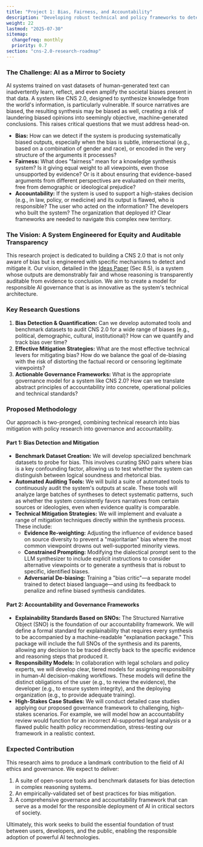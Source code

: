 ```yaml
---
title: "Project 1: Bias, Fairness, and Accountability"
description: "Developing robust technical and policy frameworks to detect and mitigate bias, ensure fairness, and establish clear accountability for the CNS 2.0 system."
weight: 22
lastmod: "2025-07-30"
sitemap:
  changefreq: monthly
  priority: 0.7
section: "cns-2.0-research-roadmap"
---
```


### The Challenge: AI as a Mirror to Society

AI systems trained on vast datasets of human-generated text can inadvertently learn, reflect, and even amplify the societal biases present in that data. A system like CNS 2.0, designed to synthesize knowledge from the world's information, is particularly vulnerable. If source narratives are biased, the resulting synthesis may be biased as well, creating a risk of laundering biased opinions into seemingly objective, machine-generated conclusions. This raises critical questions that we must address head-on.

-   **Bias:** How can we detect if the system is producing systematically biased outputs, especially when the bias is subtle, intersectional (e.g., based on a combination of gender and race), or encoded in the very structure of the arguments it processes?
-   **Fairness:** What does "fairness" mean for a knowledge synthesis system? Is it giving equal weight to all viewpoints, even those unsupported by evidence? Or is it about ensuring that evidence-based arguments from different perspectives are evaluated on their merits, free from demographic or ideological prejudice?
-   **Accountability:** If the system is used to support a high-stakes decision (e.g., in law, policy, or medicine) and its output is flawed, who is responsible? The user who acted on the information? The developers who built the system? The organization that deployed it? Clear frameworks are needed to navigate this complex new territory.

### The Vision: A System Engineered for Equity and Auditable Transparency

This research project is dedicated to building a CNS 2.0 that is not only aware of bias but is engineered with specific mechanisms to detect and mitigate it. Our vision, detailed in the [Ideas Paper](/guides/cns-2.0-research-roadmap/in-depth/ideas-paper/) (Sec 8.5), is a system whose outputs are demonstrably fair and whose reasoning is transparently auditable from evidence to conclusion. We aim to create a model for responsible AI governance that is as innovative as the system's technical architecture.

### Key Research Questions

1.  **Bias Detection & Quantification:** Can we develop automated tools and benchmark datasets to audit CNS 2.0 for a wide range of biases (e.g., political, demographic, cultural, institutional)? How can we quantify and track bias over time?
2.  **Effective Mitigation Strategies:** What are the most effective technical levers for mitigating bias? How do we balance the goal of de-biasing with the risk of distorting the factual record or censoring legitimate viewpoints?
3.  **Actionable Governance Frameworks:** What is the appropriate governance model for a system like CNS 2.0? How can we translate abstract principles of accountability into concrete, operational policies and technical standards?

### Proposed Methodology

Our approach is two-pronged, combining technical research into bias mitigation with policy research into governance and accountability.

#### Part 1: Bias Detection and Mitigation

-   **Benchmark Dataset Creation:** We will develop specialized benchmark datasets to probe for bias. This involves curating SNO pairs where bias is a key confounding factor, allowing us to test whether the system can distinguish between logical soundness and rhetorical bias.
-   **Automated Auditing Tools:** We will build a suite of automated tools to continuously audit the system's outputs at scale. These tools will analyze large batches of syntheses to detect systematic patterns, such as whether the system consistently favors narratives from certain sources or ideologies, even when evidence quality is comparable.
-   **Technical Mitigation Strategies:** We will implement and evaluate a range of mitigation techniques directly within the synthesis process. These include:
    -   **Evidence Re-weighting:** Adjusting the influence of evidence based on source diversity to prevent a "majoritarian" bias where the most common viewpoint drowns out well-supported minority views.
    -   **Constrained Prompting:** Modifying the dialectical prompt sent to the LLM synthesizer to include explicit instructions to consider alternative viewpoints or to generate a synthesis that is robust to specific, identified biases.
    -   **Adversarial De-biasing:** Training a "bias critic"—a separate model trained to detect biased language—and using its feedback to penalize and refine biased synthesis candidates.

#### Part 2: Accountability and Governance Frameworks

-   **Explainability Standards Based on SNOs:** The Structured Narrative Object (SNO) is the foundation of our accountability framework. We will define a formal standard for explainability that requires every synthesis to be accompanied by a machine-readable "explanation package." This package will include the full SNOs of the synthesis and its parents, allowing any decision to be traced directly back to the specific evidence and reasoning steps that produced it.
-   **Responsibility Models:** In collaboration with legal scholars and policy experts, we will develop clear, tiered models for assigning responsibility in human-AI decision-making workflows. These models will define the distinct obligations of the user (e.g., to review the evidence), the developer (e.g., to ensure system integrity), and the deploying organization (e.g., to provide adequate training).
-   **High-Stakes Case Studies:** We will conduct detailed case studies applying our proposed governance framework to challenging, high-stakes scenarios. For example, we will model how an accountability review would function for an incorrect AI-supported legal analysis or a flawed public health policy recommendation, stress-testing our framework in a realistic context.

### Expected Contribution

This research aims to produce a landmark contribution to the field of AI ethics and governance. We expect to deliver:
1.  A suite of open-source tools and benchmark datasets for bias detection in complex reasoning systems.
2.  An empirically-validated set of best practices for bias mitigation.
3.  A comprehensive governance and accountability framework that can serve as a model for the responsible deployment of AI in critical sectors of society. 

Ultimately, this work seeks to build the essential foundation of trust between users, developers, and the public, enabling the responsible adoption of powerful AI technologies.
